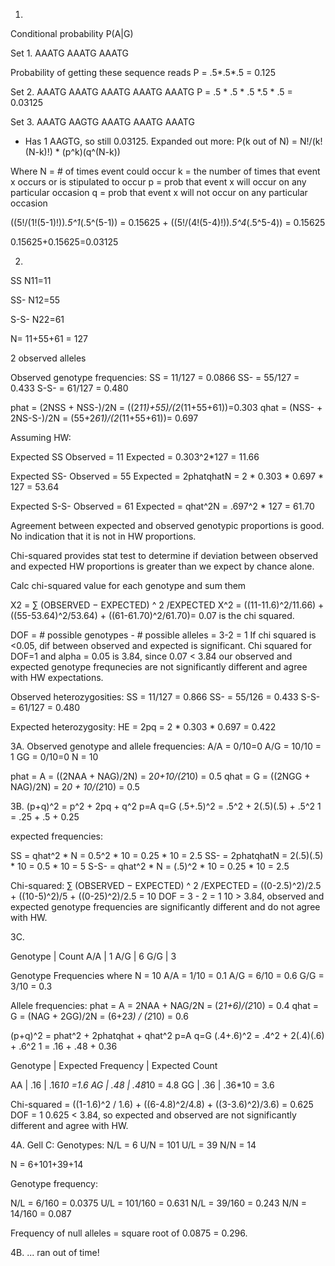 1. 

Conditional probability P(A|G)

Set 1.
AAATG
AAATG
AAATG

Probability of getting these sequence reads
P = .5*.5*.5 = 0.125

Set 2.
AAATG
AAATG
AAATG
AAATG
AAATG
P = .5 * .5 * .5 *.5 * .5 = 0.03125

Set 3.
AAATG
AAGTG
AAATG
AAATG
AAATG

-	Has 1 AAGTG, so still 0.03125. Expanded out more:
	P(k out of N) = 	N!/(k!(N-k)!) *	(p^k)(q^(N-k)) 

Where N = # of times event could occur
k = the number of times that event x occurs or is stipulated to occur
p = prob that event x will occur on any particular occasion
q = prob that event x will not occur on any particular occasion

((5!/(1!(5-1)!))*.5^1*(.5^(5-1)) = 0.15625
+
((5!/(4!(5-4)!))*.5^4*(.5^5-4)) = 0.15625

0.15625+0.15625=0.03125



2.

SS
N11=11

SS-
N12=55

S-S-
N22=61

N= 11+55+61 = 127

2 observed alleles

Observed genotype frequencies:
SS = 11/127 = 0.0866
SS- = 55/127 = 0.433
S-S- = 61/127 = 0.480

phat = (2NSS + NSS-)/2N = ((2*11)+55)/(2*(11+55+61))=0.303
qhat = (NSS- + 2NS-S-)/2N = (55+2*61)/(2*(11+55+61))= 0.697

Assuming HW:

Expected SS
Observed = 11
Expected = 0.303^2*127 = 11.66

Expected SS-
Observed = 55
Expected = 2phatqhatN = 2 * 0.303 * 0.697 * 127 = 53.64

Expected S-S-
Observed = 61
Expected = qhat^2N = .697^2 * 127 = 61.70

Agreement between expected and observed genotypic proportions is good. No indication that it is not in HW proportions.

Chi-squared provides stat test to determine if deviation between observed and expected HW proportions is greater than we expect by chance alone.

Calc chi-squared value for each genotype and sum them

X2 = ∑ (OBSERVED − EXPECTED) ^ 2 /EXPECTED 
X^2 = ((11-11.6)^2/11.66) + ((55-53.64)^2/53.64) + ((61-61.70)^2/61.70)= 0.07 is the chi squared.

DOF = # possible genotypes - # possible alleles = 3-2 = 1
If chi squared is <0.05, dif between observed and expected is significant. 
Chi squared for DOF=1 and alpha = 0.05 is 3.84, since 0.07 < 3.84 our observed and expected genotype frequnecies are not significantly different and agree with HW expectations.

Observed heterozygosities:
SS = 11/127 = 0.866
SS- = 55/126 = 0.433
S-S- = 61/127 = 0.480

Expected heterozygosity:
HE = 2pq = 2 * 0.303 * 0.697 = 0.422

3A. Observed genotype and allele frequencies:
A/A = 0/10=0
A/G = 10/10 = 1
GG = 0/10=0
N = 10

phat = A = ((2NAA + NAG)/2N) = 2*0+10/(2*10) = 0.5
qhat = G = ((2NGG + NAG)/2N) = 2*0 + 10/(2*10) = 0.5

3B. 
(p+q)^2 = p^2 + 2pq + q^2
p=A
q=G
(.5+.5)^2 = .5^2 + 2(.5)(.5) + .5^2
1 = .25 + .5 + 0.25

expected frequencies:

SS = qhat^2 * N = 0.5^2 * 10 = 0.25 * 10 = 2.5
SS- = 2phatqhatN = 2(.5)(.5) * 10 = 0.5 * 10 = 5
S-S- = qhat^2 * N = (.5)^2 * 10 = 0.25 * 10 = 2.5

Chi-squared: ∑ (OBSERVED − EXPECTED) ^ 2 /EXPECTED 
= ((0-2.5)^2)/2.5 + ((10-5)^2)/5 + ((0-25)^2)/2.5 = 10
DOF = 3 - 2 = 1
10 > 3.84, observed and expected genotype frequencies are significantly different and do not agree with HW.

3C.

Genotype | Count
A/A      | 1
A/G      | 6
G/G      | 3

Genotype Frequencies where N = 10
A/A = 1/10 = 0.1
A/G = 6/10 = 0.6
G/G = 3/10 = 0.3

Allele frequencies:
phat = A = 2NAA + NAG/2N = (2*1+6)/(2*10) = 0.4
qhat = G = (NAG + 2GG)/2N = (6+2*3) / (2*10) = 0.6

(p+q)^2 = phat^2 + 2phatqhat + qhat^2
p=A
q=G
(.4+.6)^2 = .4^2 + 2(.4)(.6) + .6^2
1 = .16 + .48 + 0.36

Genotype | Expected Frequency | Expected Count

AA | .16 | .16*10 =1.6
AG | .48 | .48*10 = 4.8
GG | .36 | .36*10 = 3.6

Chi-squared = 
((1-1.6)^2 / 1.6) + ((6-4.8)^2/4.8) + ((3-3.6)^2)/3.6) = 0.625
DOF = 1
0.625 < 3.84, so expected and observed are not significantly different and agree with HW.


4A. 
Gell C:
Genotypes:
N/L = 6
U/N = 101
U/L = 39
N/N = 14

N = 6+101+39+14

Genotype frequency:

N/L = 6/160 = 0.0375
U/L = 101/160 = 0.631
N/L = 39/160 = 0.243
N/N = 14/160 = 0.087

Frequency of null alleles = square root of 0.0875 = 0.296. 

4B.
... ran out of time!
